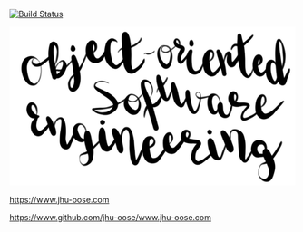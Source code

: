 [![Build Status](https://travis-ci.com/jhu-oose/www.jhu-oose.com.svg?branch=master)](https://travis-ci.com/jhu-oose/www.jhu-oose.com)

<img alt="Object-Oriented Software Engineering" src="logo.png" width="600">

https://www.jhu-oose.com

https://www.github.com/jhu-oose/www.jhu-oose.com
